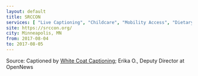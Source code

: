 ```yaml
---
layout: default
title: SRCCON
services: [ "Live Captioning", "Childcare", "Mobility Access", "Dietary Accommodation", "Quiet/Rest Area", "Nursing / Pumping Room", "Recovery Meeting", "Restrooms: All-Gender / Gender-Neutral" ]
site: https://srccon.org/
city: Minneapolis, MN
from: 2017-08-04
to: 2017-08-05
---
```


Source: Captioned by [White Coat Captioning](http://www.whitecoatcaptioning.com/); Erika O., Deputy Director at OpenNews
